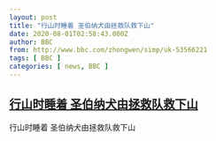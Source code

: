 ```yaml
---
layout: post
title: "行山时睡着 圣伯纳犬由拯救队救下山"
date: 2020-08-01T02:58:43.000Z
author: BBC
from: http://www.bbc.com/zhongwen/simp/uk-53566221
tags: [ BBC ]
categories: [ news, BBC ]
---
```

<!--1596250723000-->
[行山时睡着 圣伯纳犬由拯救队救下山](http://www.bbc.com/zhongwen/simp/uk-53566221)
------

<div>
行山时睡着 圣伯纳犬由拯救队救下山
</div>
